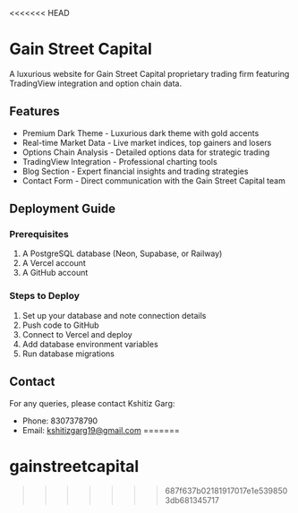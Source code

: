 <<<<<<< HEAD
# Gain Street Capital

A luxurious website for Gain Street Capital proprietary trading firm featuring TradingView integration and option chain data.

## Features

- Premium Dark Theme - Luxurious dark theme with gold accents
- Real-time Market Data - Live market indices, top gainers and losers
- Options Chain Analysis - Detailed options data for strategic trading
- TradingView Integration - Professional charting tools
- Blog Section - Expert financial insights and trading strategies
- Contact Form - Direct communication with the Gain Street Capital team

## Deployment Guide

### Prerequisites
1. A PostgreSQL database (Neon, Supabase, or Railway)
2. A Vercel account
3. A GitHub account

### Steps to Deploy
1. Set up your database and note connection details
2. Push code to GitHub
3. Connect to Vercel and deploy
4. Add database environment variables
5. Run database migrations

## Contact

For any queries, please contact Kshitiz Garg:
- Phone: 8307378790
- Email: kshitizgarg19@gmail.com
=======
# gainstreetcapital
>>>>>>> 687f637b02181917017e1e5398503db681345717
